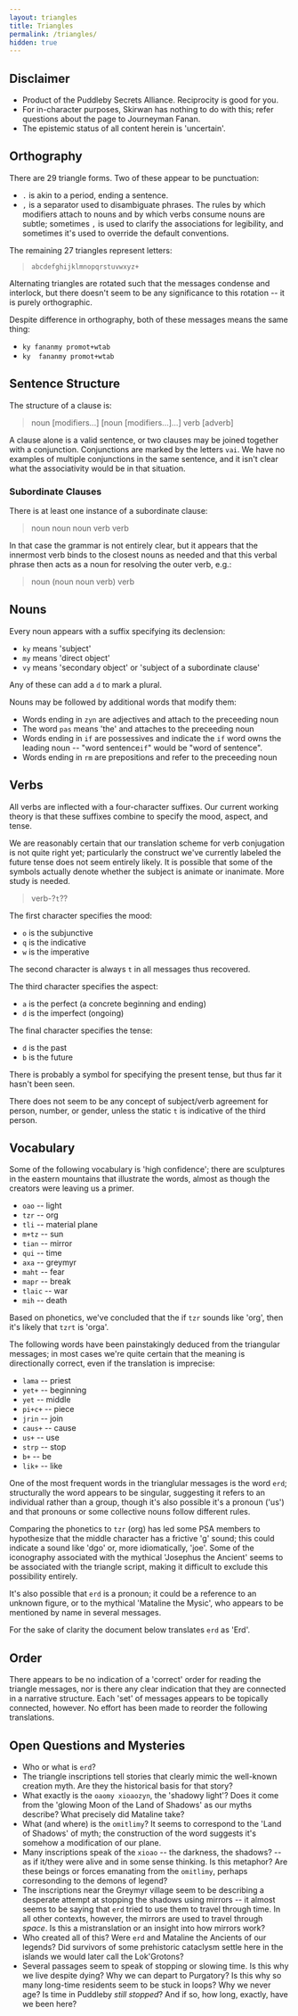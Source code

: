 ```yaml
---
layout: triangles
title: Triangles
permalink: /triangles/
hidden: true
---
```


## Disclaimer

- Product of the Puddleby Secrets Alliance.  Reciprocity is good for you.
- For in-character purposes, Skirwan has nothing to do with this; refer questions about the page to Journeyman Fanan.
- The epistemic status of all content herein is 'uncertain'.

## Orthography

There are 29 triangle forms.  Two of these appear to be punctuation:

- `.` is akin to a period, ending a sentence.
- `,` is a separator used to disambiguate phrases.  The rules by which modifiers attach to nouns and by which verbs consume nouns are subtle; sometimes `,` is used to clarify the associations for legibility, and sometimes it's used to override the default conventions.

The remaining 27 triangles represent letters:

> `abcdefghijklmnopqrstuvwxyz+`

Alternating triangles are rotated such that the messages condense and interlock, but there doesn't seem to be any significance to this rotation -- it is purely orthographic.

Despite difference in orthography, both of these messages means the same thing:

- `ky fananmy promot+wtab`
- `ky  fananmy promot+wtab`

## Sentence Structure

The structure of a clause is:

> noun [modifiers...] [noun [modifiers...]...] verb [adverb]

A clause alone is a valid sentence, or two clauses may be joined together with a conjunction.  Conjunctions are marked by the letters `vai`.  We have no examples of multiple conjunctions in the same sentence, and it isn't clear what the associativity would be in that situation.

### Subordinate Clauses

There is at least one instance of a subordinate clause:

> noun noun noun verb verb

In that case the grammar is not entirely clear, but it appears that the innermost verb binds to the closest nouns as needed and that this verbal phrase then acts as a noun for resolving the outer verb, e.g.:

> noun (noun noun verb) verb

## Nouns

Every noun appears with a suffix specifying its declension:

- `ky` means 'subject'
- `my` means 'direct object'
- `vy` means 'secondary object' or 'subject of a subordinate clause'

Any of these can add a `d` to mark a plural.

Nouns may be followed by additional words that modify them:
- Words ending in `zyn` are adjectives and attach to the preceeding noun
- The word `pas` means 'the' and attaches to the preceeding noun
- Words ending in `if` are possessives and indicate the `if` word owns the leading noun -- "word sentence`if`" would be "word of sentence".
- Words ending in `rm` are prepositions and refer to the preceeding noun

## Verbs

All verbs are inflected with a four-character suffixes.  Our current working
theory is that these suffixes combine to specify the mood, aspect, and tense.

We are reasonably certain that our translation scheme for verb conjugation is
not quite right yet; particularly the construct we've currently labeled the
future tense does not seem entirely likely.  It is possible that some of the
symbols actually denote whether the subject is animate or inanimate.  More study
is needed.


> verb-?`t`??

The first character specifies the mood:

- `o` is the subjunctive
- `q` is the indicative
- `w` is the imperative

The second character is always `t` in all messages thus recovered.

The third character specifies the aspect:

- `a` is the perfect (a concrete beginning and ending)
- `d` is the imperfect (ongoing)

The final character specifies the tense:

- `d` is the past
- `b` is the future

There is probably a symbol for specifying the present tense, but thus far it hasn't been seen.

There does not seem to be any concept of subject/verb agreement for person, number, or gender, unless the static `t` is indicative of the third person.

## Vocabulary

Some of the following vocabulary is 'high confidence'; there are sculptures in the eastern mountains that illustrate the words, almost as though the creators were leaving us a primer.

- `oao` -- light
- `tzr` -- org
- `tli` -- material plane
- `m+tz` -- sun
- `tian` -- mirror
- `qui` -- time
- `axa` -- greymyr
- `maht` -- fear
- `mapr` -- break
- `tlaic` -- war
- `mih` -- death

Based on phonetics, we've concluded that the if `tzr` sounds like 'org', then it's likely that `tzrt` is 'orga'.

The following words have been painstakingly deduced from the triangular messages; in most cases we're quite certain that the meaning is directionally correct, even if the translation is imprecise:

- `lama` -- priest
- `yet+` -- beginning
- `yet` -- middle
- `pi+c+` -- piece
- `jrin` -- join
- `caus+` -- cause
- `us+` -- use
- `strp` -- stop
- `b+` -- be
- `lik+` -- like

One of the most frequent words in the trianglular messages is the word `erd`; structurally the word appears to be singular, suggesting it refers to an individual rather than a group, though it's also possible it's a pronoun ('us') and that pronouns or some collective nouns follow different rules.

Comparing the phonetics to `tzr` (org) has led some PSA members to hypothesize that the middle character has a frictive 'g' sound; this could indicate a sound like 'dgo' or, more idiomatically, 'joe'.  Some of the iconography associated with the mythical 'Josephus the Ancient' seems to be associated with the triangle script, making it difficult to exclude this possibility entirely.

It's also possible that `erd` is a pronoun; it could be a reference to an unknown figure, or to the mythical 'Mataline the Mysic', who appears to be mentioned by name in several messages.

For the sake of clarity the document below translates `erd` as 'Erd'.

## Order

There appears to be no indication of a 'correct' order for reading the triangle messages, nor is there any clear indication that they are connected in a narrative structure.   Each 'set' of messages appears to be topically connected, however.  No effort has been made to reorder the following translations.

## Open Questions and Mysteries

- Who or what is `erd`?
- The triangle inscriptions tell stories that clearly mimic the well-known
  creation myth.  Are they the historical basis for that story?
- What exactly is the `oaomy xioaozyn`, the 'shadowy light'?  Does it come from
  the 'glowing Moon of the Land of Shadows' as our myths describe?  What
  precisely did Mataline take?
- What (and where) is the `omitlimy`?  It seems to correspond to the 'Land of
  Shadows' of myth; the construction of the word suggests it's somehow a
  modification of our plane.
- Many inscriptions speak of the `xioao` -- the darkness, the shadows? -- as if
  it/they were alive and in some sense thinking.  Is this metaphor?  Are these
  beings or forces emanating from the `omitlimy`, perhaps corresonding to the
  demons of legend?
- The inscriptions near the Greymyr village seem to be describing a desperate
  attempt at stopping the shadows using mirrors -- it almost seems to be saying
  that `erd` tried to use them to travel through time.  In all other contexts,
  however, the mirrors are used to travel through *space*.  Is this a
  mistranslation or an insight into how mirrors work?
- Who created all of this?  Were `erd` and Mataline the Ancients of our legends?
  Did survivors of some prehistoric cataclysm settle here in the islands we
  would later call the Lok'Grotons?
- Several passages seem to speak of stopping or slowing time.  Is this why we
  live despite dying?  Why we can depart to Purgatory?  Is this why so many
  long-time residents seem to be stuck in loops?  Why we never age?  Is time
  in Puddleby *still stopped*?  And if so, how long, exactly, have we been here?
